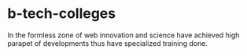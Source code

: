 # b-tech-colleges
In the formless zone of web innovation and science have achieved high parapet of developments thus have specialized training done.
